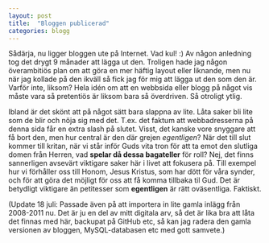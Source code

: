 ```yaml
---
layout: post
title:  "Bloggen publicerad"
categories: blogg
---
```


Sådärja, nu ligger bloggen ute på Internet. Vad kul! :) Av någon anledning tog det drygt 9 månader att lägga ut den. Troligen hade jag någon överambitiös plan om att göra en mer häftig layout eller liknande, men nu när jag kollade på den ikväll så fick jag för mig att lägga ut den som den är. Varför inte, liksom? Hela idén om att en webbsida eller blogg på något vis måste vara så pretentiös är liksom bara så överdriven. Så otroligt ytlig.

Ibland är det skönt att på något sätt bara slappna av lite. Låta saker bli lite som de blir och nöja sig med det. T.ex. det faktum att webbadresserna på denna sida får en extra slash på slutet. Visst, det kanske vore snyggare att få bort den, men hur central är den där grejen *egentligen*? När det till slut kommer till kritan, när vi står inför Guds vita tron för att ta emot den slutliga domen från Herren, vad **spelar då dessa bagateller** för roll? Nej, det finns sannerligen avsevärt viktigare saker här i livet att fokusera på. Till exempel hur vi förhåller oss till Honom, Jesus Kristus, som har dött för våra synder, och för att göra det möjligt för oss att få komma tillbaka til Gud. Det är betydligt viktigare än petitesser som **egentligen** är rätt oväsentliga. Faktiskt.

(Update 18 juli: Passade även på att importera in lite gamla inlägg från 2008-2011 nu. Det är ju en del av mitt digitala arv, så det är lika bra att låta det finnas med här, backupat på GitHub etc, så kan jag radera den gamla versionen av bloggen, MySQL-databasen etc med gott samvete.)
